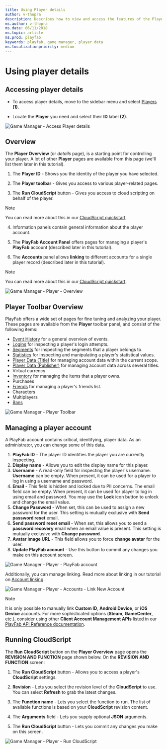 ```yaml
---
title: Using Player details
author: v-thopra
description: Describes how to view and access the features of the Player details page in the PlayFab Game Manager.
ms.author: v-thopra
ms.date: 06/11/2018
ms.topic: article
ms.prod: playfab
keywords: playfab, game manager, player data
ms.localizationpriority: medium
---
```


# Using player details

## Accessing player details


- To access player details, move to the sidebar menu and select [Players](../../data/playerdata/using-the-players-page.md) **(1)**.

- Locate the **Player** you need and select their **ID** label **(2)**.


![Game Manager - Access Player details](media/tutorials/game-manager-access-player-details.png)  

## Overview

The **Player Overview** (or *details* page), is a starting point for controlling your player. A lot of other **Player** pages are available from this page (we'll list them later in this tutorial).

1. The **Player ID** - Shows you the identity of the player you have selected.

2. The **Player toolbar** - Gives you access to various player-related pages.
3. The **Run CloudScript** button - Gives you access to cloud scripting on behalf of the player.

> [!NOTE]
> You can read more about this in our [CloudScript quickstart](../../automation/cloudscript/quickstart.md).

4. Information panels contain general information about the player account.

5. The **PlayFab Account Panel** offers pages for managing a player's **PlayFab** account (described later in this tutorial).

6. The **Accounts** panel allows **linking** to different accounts for a single player record (described later in this tutorial).

> [!NOTE]
> You can read more about this in our [CloudScript quickstart](../../automation/cloudscript/quickstart.md).

![Game Manager - Player - Overview](media/tutorials/game-manager-player-overview.png)  

## Player Toolbar Overview

PlayFab offers a wide set of pages for fine tuning and analyzing your player. These pages are available from the **Player** toolbar panel, and consist of the following items:

- [Event History](../../analytics/metrics/event-history.md) for a general overview of events.
- [Logins](player-logins.md) for inspecting a player's login attempts.
- [Segments](player-segments.md) for inspecting the segments that a player belongs to.
- [Statistics](using-player-statistics.md) for inspecting and manipulating a player's statistical values.
- [Player Data (Title)](../../config/titledata/quickstart.md) for managing account data within the current scope.
- [Player Data (Publisher)](using-player-publisher-data.md) for managing account data across several titles.
- Virtual currency
- [Inventory](player-inventory.md) for managing the items that a player owns.
- Purchases
- [Friends](../../social/friends/friends-lists.md) for managing a player's friends list.
- Characters
- Multiplayers
- [Bans](player-bans.md)

![Game Manager - Player Toolbar](media/tutorials/game-manager-player-toolbar.png)  

## Managing a player account

A PlayFab account contains critical, identifying, player data. As an administrator, you can change some of this data.

1. **PlayFab ID** - The player ID identifies the player you are currently inspecting.
2. **Display name** - Allows you to edit the display name for this player.
3. **Username** - A read-only field for inspecting the player's username. **Username** can be empty. When present, it can be used for a player to log in using a username and password.
4. **Email** - This field is hidden and locked due to PII concerns. The email field can be empty. When present, it can be used for player to log in using email and password. You may use the **Lock** icon button to unlock and change the email value. 
5. **Change Password** - When set, this can be used to assign a new password for the user. This setting is mutually exclusive with **Send password reset** email.
6. **Send password reset email** - When set, this allows you to send a **password recovery** email when an email value is present. This setting is mutually exclusive with **Change password**.
7. **Avatar image URL** - This field allows you to force **change avatar** for the user.
8. **Update PlayFab account** - Use this button to commit any changes you make on this account screen.

![Game Manager - Player - PlayFab account](media/tutorials/game-manager-player-playfab-account.png)  

Additionally, you can manage linking. Read more about linking in our tutorial on [Account linking](../../authentication/login/linking-unlinking.md).

![Game Manager - Player - Accounts - Link New Account](media/tutorials/game-manager-player-link-new-account.png)  

> [!NOTE]
> It is only possible to manually link **Custom ID**, **Android Device**, or **iOS Device** accounts. For more sophisticated options (**Steam**, **GameCenter**, etc.), consider using other **Client Account Management APIs** listed in our [PlayFab API Reference documentation](../../../api-references/index.md).

## Running CloudScript

The **Run CloudScript** button on the **Player Overview** page opens the **REVISION AND FUNCTION** page shown below. On the **REVISION AND FUNCTION** screen:

1. The **Run CloudScript** button - Allows you to access a player's **CloudScript** settings.

2. **Revision** - Lets you select the revision level of the **CloudScript** to use. You can select **Refresh** to grab the latest changes.
3. The **Function name** - Lets you select the function to run. The list of available functions is based on your **CloudScript** revision content.
4. The **Arguments** field - Lets you supply optional **JSON** arguments.
5. The **Run CloudScript** button - Lets you commit any changes you make on this screen.

![Game Manager - Player - Run CloudScript](media/tutorials/game-manager-player-run-cloudscript.png)  

